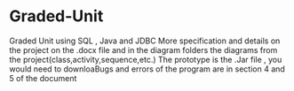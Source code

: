 # Graded-Unit
Graded Unit using SQL , Java and JDBC
More specification and details on the project on the .docx file and in the diagram folders the diagrams from the project(class,activity,sequence,etc.)
The prototype is the .Jar file , you would need to downloaBugs and errors of the program are in section 4 and  5 of the document
